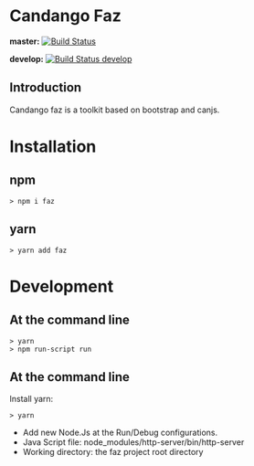 # Candango Faz

**master:** [![Build Status](https://travis-ci.org/candango/faz.svg?branch=master)](https://travis-ci.org/candango/faz)

**develop:** [![Build Status develop](https://travis-ci.org/candango/faz.svg?branch=develop)](https://travis-ci.org/candango/faz)

## Introduction

Candango faz is a toolkit based on bootstrap and canjs.

# Installation

## npm

```
> npm i faz
```

## yarn

```
> yarn add faz
```

# Development

## At the command line

```
> yarn
> npm run-script run
```

## At the command line

Install yarn:

```
> yarn
```

 - Add new Node.Js at the Run/Debug configurations.
 - Java Script file: node_modules/http-server/bin/http-server
 - Working directory: the faz project root directory
